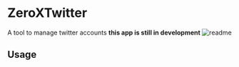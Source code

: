 # ZeroXTwitter
A tool to manage twitter accounts **this app is still in development**
![readme](https://user-images.githubusercontent.com/108195681/230823426-6172cb85-f965-4b32-be8a-b859bff599ad.png)
## Usage

